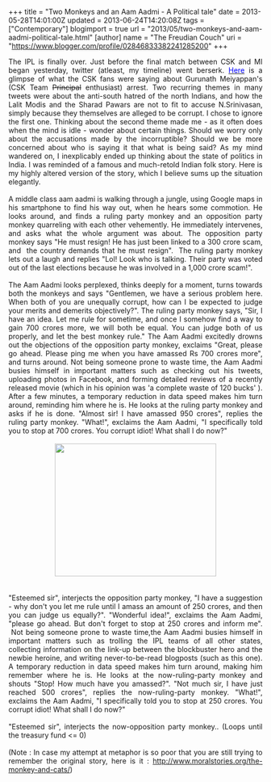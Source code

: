 +++
title = "Two Monkeys and an Aam Aadmi - A Political tale"
date = 2013-05-28T14:01:00Z
updated = 2013-06-24T14:20:08Z
tags = ["Contemporary"]
blogimport = true 
url = "2013/05/two-monkeys-and-aam-aadmi-political-tale.html"
[author]
	name = "The Freudian Couch"
	uri = "https://www.blogger.com/profile/02846833382241285200"
+++

<div dir="ltr" style="text-align: left;" trbidi="on">
<div style="text-align: justify;">
The IPL is finally over. Just before the final match between CSK and MI began yesterday, twitter (atleast, my timeline) went berserk. <a href="http://storify.com/c_aashish/the-delusional-fans-of-csk?awesm=sfy.co_cJXN&amp;utm_source=t.co&amp;utm_content=storify-pingback&amp;utm_campaign=&amp;utm_medium=sfy.co-twitter" target="_blank"><span style="color: blue;">Here</span></a> is a glimpse of what the CSK fans were saying about Gurunath Meiyappan's (CSK Team <strike>Principal</strike>&nbsp;enthusiast) arrest. Two recurring themes in many tweets were about the anti-south hatred of the north Indians, and how the Lalit Modis and the Sharad Pawars are not to fit to accuse N.Srinivasan, simply because they themselves are alleged to be corrupt. I chose to ignore the first one. Thinking about the second theme made me - as it often does when the mind is idle - wonder about certain things. Should we worry only about the accusations made by the incorruptible? Should we be more concerned about who is saying it that what is being said? As my mind wandered on, I inexplicably ended up thinking about the state of politics in India. I was reminded of a famous and much-retold Indian folk story. Here is my highly altered version of the story, which I believe sums up the situation elegantly.</div>
<div style="text-align: justify;">
<br /></div>
<div style="text-align: justify;">
A middle class aam aadmi is walking through a jungle, using Google maps in his smartphone to find his way out, when he hears some commotion. He looks around, and finds a ruling party monkey and an opposition party monkey quarreling with each other vehemently. He immediately intervenes, and asks what the whole argument was about. The opposition party monkey says "He must resign! He has just been linked to a 300 crore scam, and &nbsp;the country demands that he must resign". &nbsp;The ruling party monkey lets out a laugh and replies "Lol! Look who is talking. Their party was voted out of the last elections because he was involved in a 1,000 crore scam!".&nbsp;</div>
<div style="text-align: justify;">
<br /></div>
<div style="text-align: justify;">
The Aam Aadmi looks perplexed, thinks deeply for a moment, turns towards both the monkeys and says "Gentlemen, we have a serious problem here. When both of you are unequally corrupt, how can I be expected to judge your merits and demerits objectively?". The ruling party monkey says, "Sir, I have an idea. Let me rule for sometime, and once I somehow find a way to gain 700 crores more, we will both be equal. You can judge both of us properly, and let the best monkey rule." The Aam Aadmi excitedly drowns out the objections of the opposition party monkey, exclaims "Great, please go ahead. Please ping me when you have amassed Rs 700 crores more", and turns around. Not being someone prone to waste time, the Aam Aadmi busies himself in important matters such as checking out his tweets, uploading photos in Facebook, and forming detailed reviews of a recently released movie (which in his opinion was 'a complete waste of 120 bucks' ). After a few minutes, a temporary reduction in data speed makes him turn around, reminding him where he is. He looks at the ruling party monkey and asks if he is done. "Almost sir! I have amassed 950 crores", replies the ruling party monkey. "What!", exclaims the Aam Aadmi, "I specifically told you to stop at 700 crores. You corrupt idiot! What shall I do now?"<br />
<br />
<div class="separator" style="clear: both; text-align: center;">
<a href="https://blogger.googleusercontent.com/img/b/R29vZ2xl/AVvXsEg1nq2hnfckudwJZKpnj2mqztnHVCjH6UIjfhIFvudEvKYBR3g4Fo8Cqd0KwzPD_C100OCV7N4Ae1CXMZjgOAEpM-rAq33Btq2FbGf2uB1B11qzcmpqB_qisApxO8NUfxQG8xHBfWFGZbx4/s1600/fighting-monkeys_1896618i.jpg" imageanchor="1" style="margin-left: 1em; margin-right: 1em;"><img border="0" height="263" src="https://blogger.googleusercontent.com/img/b/R29vZ2xl/AVvXsEg1nq2hnfckudwJZKpnj2mqztnHVCjH6UIjfhIFvudEvKYBR3g4Fo8Cqd0KwzPD_C100OCV7N4Ae1CXMZjgOAEpM-rAq33Btq2FbGf2uB1B11qzcmpqB_qisApxO8NUfxQG8xHBfWFGZbx4/s320/fighting-monkeys_1896618i.jpg" width="320" /></a></div>
<br /></div>
<div style="text-align: justify;">
<br /></div>
<div style="text-align: justify;">
"Esteemed sir", interjects the opposition party monkey, "I have a suggestion - why don't you let me rule until I amass an amount of 250 crores, and then you can judge us equally?". "Wonderful idea!", exclaims the Aam Aadmi, "please go ahead. But don't forget to stop at 250 crores and inform me". &nbsp;Not being someone prone to waste time,the Aam Aadmi busies himself in important matters such as trolling the IPL teams of all other states, collecting information on the link-up between the blockbuster hero and the newbie heroine, and writing never-to-be-read blogposts (such as this one). A temporary reduction in data speed makes him turn around, making him remember where he is. He looks at the now-ruling-party monkey and shouts "Stop! How much have you amassed?". "Not much sir, I have just reached 500 crores", replies the now-ruling-party monkey. "What!", exclaims the Aam Aadmi, "I specifically told you to stop at 250 crores. You corrupt idiot! What shall I do now?" <loop 0="" national="" the="" treasury="" until="">&nbsp;</loop><br />
<loop 0="" national="" the="" treasury="" until=""><br /></loop>
<loop 0="" national="" the="" treasury="" until="">"Esteemed sir", interjects the now-opposition party monkey.. (Loops until the treasury fund &lt;= 0)</loop></div>
<div style="text-align: justify;">
<br /></div>
<div style="text-align: justify;">
(Note : In case my attempt at metaphor is so poor that you are still trying to remember the original story, here is it :&nbsp;<a href="http://www.moralstories.org/the-monkey-and-cats/" style="text-align: left;">http://www.moralstories.org/the-monkey-and-cats/</a>)</div>
</div>

